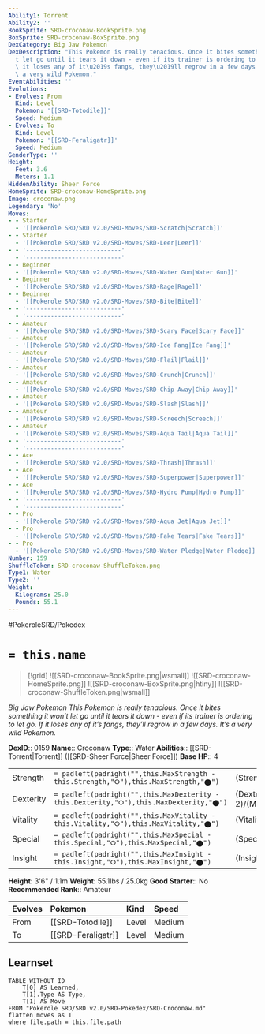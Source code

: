 ```yaml
---
Ability1: Torrent
Ability2: ''
BookSprite: SRD-croconaw-BookSprite.png
BoxSprite: SRD-croconaw-BoxSprite.png
DexCategory: Big Jaw Pokemon
DexDescription: "This Pokemon is really tenacious. Once it bites something it won\u2019\
  t let go until it tears it down - even if its trainer is ordering to let go. If\
  \ it loses any of it\u2019s fangs, they\u2019ll regrow in a few days. It\u2019s\
  \ a very wild Pokemon."
EventAbilities: ''
Evolutions:
- Evolves: From
  Kind: Level
  Pokemon: '[[SRD-Totodile]]'
  Speed: Medium
- Evolves: To
  Kind: Level
  Pokemon: '[[SRD-Feraligatr]]'
  Speed: Medium
GenderType: ''
Height:
  Feet: 3.6
  Meters: 1.1
HiddenAbility: Sheer Force
HomeSprite: SRD-croconaw-HomeSprite.png
Image: croconaw.png
Legendary: 'No'
Moves:
- - Starter
  - '[[Pokerole SRD/SRD v2.0/SRD-Moves/SRD-Scratch|Scratch]]'
- - Starter
  - '[[Pokerole SRD/SRD v2.0/SRD-Moves/SRD-Leer|Leer]]'
- - '---------------------------'
  - '---------------------------'
- - Beginner
  - '[[Pokerole SRD/SRD v2.0/SRD-Moves/SRD-Water Gun|Water Gun]]'
- - Beginner
  - '[[Pokerole SRD/SRD v2.0/SRD-Moves/SRD-Rage|Rage]]'
- - Beginner
  - '[[Pokerole SRD/SRD v2.0/SRD-Moves/SRD-Bite|Bite]]'
- - '---------------------------'
  - '---------------------------'
- - Amateur
  - '[[Pokerole SRD/SRD v2.0/SRD-Moves/SRD-Scary Face|Scary Face]]'
- - Amateur
  - '[[Pokerole SRD/SRD v2.0/SRD-Moves/SRD-Ice Fang|Ice Fang]]'
- - Amateur
  - '[[Pokerole SRD/SRD v2.0/SRD-Moves/SRD-Flail|Flail]]'
- - Amateur
  - '[[Pokerole SRD/SRD v2.0/SRD-Moves/SRD-Crunch|Crunch]]'
- - Amateur
  - '[[Pokerole SRD/SRD v2.0/SRD-Moves/SRD-Chip Away|Chip Away]]'
- - Amateur
  - '[[Pokerole SRD/SRD v2.0/SRD-Moves/SRD-Slash|Slash]]'
- - Amateur
  - '[[Pokerole SRD/SRD v2.0/SRD-Moves/SRD-Screech|Screech]]'
- - Amateur
  - '[[Pokerole SRD/SRD v2.0/SRD-Moves/SRD-Aqua Tail|Aqua Tail]]'
- - '---------------------------'
  - '---------------------------'
- - Ace
  - '[[Pokerole SRD/SRD v2.0/SRD-Moves/SRD-Thrash|Thrash]]'
- - Ace
  - '[[Pokerole SRD/SRD v2.0/SRD-Moves/SRD-Superpower|Superpower]]'
- - Ace
  - '[[Pokerole SRD/SRD v2.0/SRD-Moves/SRD-Hydro Pump|Hydro Pump]]'
- - '---------------------------'
  - '---------------------------'
- - Pro
  - '[[Pokerole SRD/SRD v2.0/SRD-Moves/SRD-Aqua Jet|Aqua Jet]]'
- - Pro
  - '[[Pokerole SRD/SRD v2.0/SRD-Moves/SRD-Fake Tears|Fake Tears]]'
- - Pro
  - '[[Pokerole SRD/SRD v2.0/SRD-Moves/SRD-Water Pledge|Water Pledge]]'
Number: 159
ShuffleToken: SRD-croconaw-ShuffleToken.png
Type1: Water
Type2: ''
Weight:
  Kilograms: 25.0
  Pounds: 55.1
---
```


#PokeroleSRD/Pokedex

# `= this.name`

> [!grid]
> ![[SRD-croconaw-BookSprite.png|wsmall]]
> ![[SRD-croconaw-HomeSprite.png]]
> ![[SRD-croconaw-BoxSprite.png|htiny]]
> ![[SRD-croconaw-ShuffleToken.png|wsmall]]


*Big Jaw Pokemon*
*This Pokemon is really tenacious. Once it bites something it won’t let go until it tears it down - even if its trainer is ordering to let go. If it loses any of it’s fangs, they’ll regrow in a few days. It’s a very wild Pokemon.*

**DexID**:: 0159
**Name**:: Croconaw
**Type**:: Water
**Abilities**:: [[SRD-Torrent|Torrent]] ([[SRD-Sheer Force|Sheer Force]])
**Base HP**:: 4

|           |                                                                                        |                                          |
| --------- | -------------------------------------------------------------------------------------- | ---------------------------------------- |
| Strength  | `= padleft(padright("",this.MaxStrength - this.Strength,"⭘"),this.MaxStrength,"⬤")`    | (Strength::2)/(MaxStrength::5)   |
| Dexterity | `= padleft(padright("",this.MaxDexterity - this.Dexterity,"⭘"),this.MaxDexterity,"⬤")` | (Dexterity:: 2)/(MaxDexterity::4) |
| Vitality  | `= padleft(padright("",this.MaxVitality - this.Vitality,"⭘"),this.MaxVitality,"⬤")`    | (Vitality::2)/(MaxVitality::5)   |
| Special   | `= padleft(padright("",this.MaxSpecial - this.Special,"⭘"),this.MaxSpecial,"⬤")`       | (Special::2)/(MaxSpecial::4)     |
| Insight   | `= padleft(padright("",this.MaxInsight - this.Insight,"⭘"),this.MaxInsight,"⬤")`       | (Insight::2)/(MaxInsight::4)     |

**Height**: 3'6" / 1.1m
**Weight**: 55.1lbs / 25.0kg
**Good Starter**:: No
**Recommended Rank**:: Amateur

| Evolves   | Pokemon            | Kind   | Speed   |
|:----------|:-------------------|:-------|:--------|
| From      | [[SRD-Totodile]]   | Level  | Medium  |
| To        | [[SRD-Feraligatr]] | Level  | Medium  |

## Learnset

```dataview
TABLE WITHOUT ID
    T[0] AS Learned,
    T[1].Type AS Type,
    T[1] AS Move
FROM "Pokerole SRD/SRD v2.0/SRD-Pokedex/SRD-Croconaw.md"
flatten moves as T
where file.path = this.file.path
```
